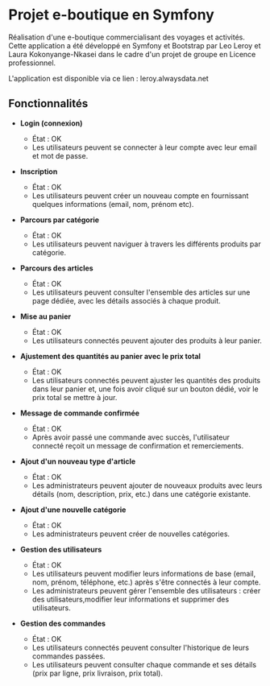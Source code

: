 # Projet e-boutique en Symfony

Réalisation d'une e-boutique commercialisant des voyages et activités. Cette application a été développé en Symfony et Bootstrap par Leo Leroy et Laura Kokonyange-Nkasei dans le cadre d'un projet de groupe en Licence professionnel.

L'application est disponible via ce lien : leroy.alwaysdata.net

## Fonctionnalités

- **Login (connexion)**
    - État : OK
    - Les utilisateurs peuvent se connecter à leur compte avec leur email et mot de passe.

- **Inscription**
    - État : OK
    - Les utilisateurs peuvent créer un nouveau compte en fournissant quelques informations (email, nom, prénom etc).

- **Parcours par catégorie**
    - État : OK
    - Les utilisateurs peuvent naviguer à travers les différents produits par catégorie.

- **Parcours des articles**
    - État : OK
    - Les utilisateurs peuvent consulter l'ensemble des articles sur une page dédiée, avec les détails associés à chaque produit.

- **Mise au panier**
    - État : OK
    - Les utilisateurs connectés peuvent ajouter des produits à leur panier.

- **Ajustement des quantités au panier avec le prix total**
    - État : OK
    - Les utilisateurs connectés peuvent ajuster les quantités des produits dans leur panier et, une fois avoir cliqué sur un bouton dédié, voir le prix total se mettre à jour.

- **Message de commande confirmée**
    - État : OK
    - Après avoir passé une commande avec succès, l'utilisateur connecté reçoit un message de confirmation et remerciements.

- **Ajout d'un nouveau type d'article**
    - État : OK
    - Les administrateurs peuvent ajouter de nouveaux produits avec leurs détails (nom, description, prix, etc.) dans une catégorie existante.

- **Ajout d'une nouvelle catégorie**
    - État : OK
    - Les administrateurs peuvent créer de nouvelles catégories.

- **Gestion des utilisateurs**
    - État : OK
    - Les utilisateurs peuvent modifier leurs informations de base (email, nom, prénom, téléphone, etc.) après s'être connectés à leur compte.
    - Les administrateurs peuvent gérer l'ensemble des utilisateurs : créer des utilisateurs,modifier leur informations et supprimer des utilisateurs.

- **Gestion des commandes**
    - État : OK
    - Les utilisateurs connectés peuvent consulter l'historique de leurs commandes passées.
    - Les utilisateurs peuvent consulter chaque commande et ses détails (prix par ligne, prix livraison, prix total).